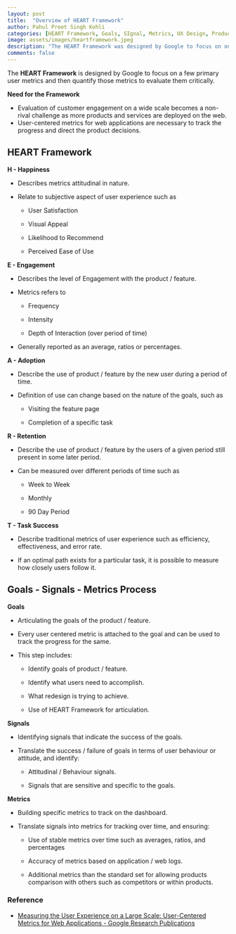 ```yaml
---
layout: post
title:  "Overview of HEART Framework"
author: Pahul Preet Singh Kohli
categories: [HEART Framework, Goals, SIgnal, Metrics, UX Design, Product Management, Product Strategies, Web Analytics, Web Applications]
image: assets/images/heartframework.jpeg
description: "The HEART Framework was designed by Google to focus on only a few primary user metrics and to quantify those metrics to evaluate them critically."
comments: false
---
```




The **HEART Framework** is designed by Google to focus on a few primary user metrics and then quantify those metrics to evaluate them critically.


**Need for the Framework**
-   Evaluation of customer engagement on a wide scale becomes a non-rival challenge as more products and services are deployed on the web.
-   User-centered metrics for web applications are necessary to track the progress and direct the product decisions.

## HEART Framework

**H - Happiness**
    

-   Describes metrics attitudinal in nature.
    
-   Relate to subjective aspect of user experience such as
    
	-   User Satisfaction
	    
	-   Visual Appeal
	    
	-   Likelihood to Recommend
	    
	-   Perceived Ease of Use
    
**E - Engagement**
    

-   Describes the level of Engagement with the product / feature.
    
-   Metrics refers to
	    

	-   Frequency
	    
	-   Intensity
	    
	-   Depth of Interaction (over period of time)
	    

-   Generally reported as an average, ratios or percentages.
    

**A - Adoption**
    

-   Describe the use of product / feature by the new user during a period of time.
    
-   Definition of use can change based on the nature of the goals, such as
    
	
	-   Visiting the feature page
	    
	-   Completion of a specific task
    
**R - Retention**
    

-   Describe the use of product / feature by the users of a given period still present in some later period.
    
-   Can be measured over different periods of time such as
    
	
	-   Week to Week
	    
	-   Monthly
	    
	-   90 Day Period

**T - Task Success**

    

-   Describe traditional metrics of user experience such as efficiency, effectiveness, and error rate.
    
-   If an optimal path exists for a particular task, it is possible to measure how closely users follow it.
    

## Goals - Signals - Metrics Process

**Goals**
    

-   Articulating the goals of the product / feature.
    
-   Every user centered metric is attached to the goal and can be used to track the progress for the same.
    
-   This step includes:
    
	
	-   Identify goals of product / feature.
	    
	-   Identify what users need to accomplish.
	    
	-   What redesign is trying to achieve.
	    
	-   Use of HEART Framework for articulation.
    

**Signals**
    

-   Identifying signals that indicate the success of the goals.
    
-   Translate the success / failure of goals in terms of user behaviour or attitude, and identify:
    
	
	-   Attitudinal / Behaviour signals.
	    
	-   Signals that are sensitive and specific to the goals.
    

**Metrics**
    

-   Building specific metrics to track on the dashboard.
    
-   Translate signals into metrics for tracking over time, and ensuring:
	    

	-   Use of stable metrics over time such as averages, ratios, and percentages
	    
	-   Accuracy of metrics based on application / web logs.
	    
	-   Additional metrics than the standard set for allowing products comparison with others such as competitors or within products.

### Reference
-   [Measuring the User Experience on a Large Scale: User-Centered Metrics for Web Applications - Google Research Publications](https://research.google/pubs/pub36299/)
